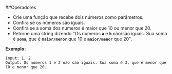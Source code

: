 ##Operadores

- Crie uma função que recebe dois números como parâmetros.
- Confira se os números são iguais.
- Confira se a soma dos números é maior que 10 ou menor que 20.
- Retorne uma string dizendo "Os números **`a`** e **`b`** não/são iguais. Sua soma é **`soma`**, que é **`maior/menor`** que 10 e **`maior/menor`** que 20".

**Exemplo:**

```
Input: 1, 2
Output: Os números 1 e 2 não são iguais. Sua soma é 3, que é menor que 10 e menor que 20.
```
